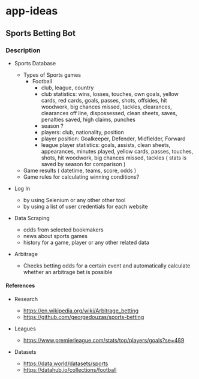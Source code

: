 # app-ideas

## Sports Betting Bot

### Description

* Sports Database
  * Types of Sports games
    * Football
      * club, league, country
      * club statistics: wins, losses, touches, own goals, yellow cards, red cards, goals,
      passes, shots, offsides, hit woodwork, big chances missed, tackles, clearances,
      clearances off line, dispossessed, clean sheets, saves, penalties saved, high claims, punches
      * season ?
      * players: club, nationality, position
      * player position: Goalkeeper, Defender, Midfielder, Forward
      * league player statistics: goals, assists, clean sheets, appearances, minutes played, yellow cards,
      passes, touches, shots, hit woodwork, big chances missed, tackles ( stats is saved by season for comparison )
  * Game results ( datetime, teams, score, odds )
  * Game rules for calculating winning conditions?

* Log In 
  * by using Selenium or any other other tool
  * by using a list of user credentials for each website

* Data Scraping
  * odds from selected bookmakers 
  * news about sports games
  * history for a game, player or any other related data
  
* Arbitrage
  * Checks betting odds for a certain event and automatically calculate whether an arbitrage bet is possible

#### References

* Research
  * https://en.wikipedia.org/wiki/Arbitrage_betting  
  * https://github.com/georgedouzas/sports-betting

* Leagues
   * https://www.premierleague.com/stats/top/players/goals?se=489
 
 * Datasets
    * https://data.world/datasets/sports
    * https://datahub.io/collections/football
